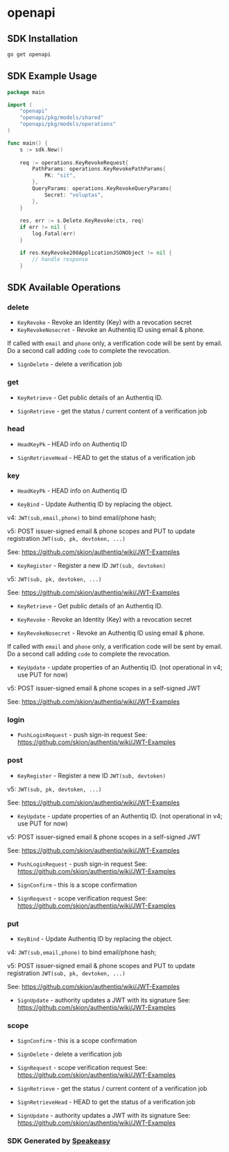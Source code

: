 # openapi

<!-- Start SDK Installation -->
## SDK Installation

```bash
go get openapi
```
<!-- End SDK Installation -->

## SDK Example Usage
<!-- Start SDK Example Usage -->
```go
package main

import (
    "openapi"
    "openapi/pkg/models/shared"
    "openapi/pkg/models/operations"
)

func main() {
    s := sdk.New()
    
    req := operations.KeyRevokeRequest{
        PathParams: operations.KeyRevokePathParams{
            PK: "sit",
        },
        QueryParams: operations.KeyRevokeQueryParams{
            Secret: "voluptas",
        },
    }
    
    res, err := s.Delete.KeyRevoke(ctx, req)
    if err != nil {
        log.Fatal(err)
    }

    if res.KeyRevoke200ApplicationJSONObject != nil {
        // handle response
    }
```
<!-- End SDK Example Usage -->

<!-- Start SDK Available Operations -->
## SDK Available Operations

### delete

* `KeyRevoke` - Revoke an Identity (Key) with a revocation secret
* `KeyRevokeNosecret` - Revoke an Authentiq ID using email & phone.

If called with `email` and `phone` only, a verification code 
will be sent by email. Do a second call adding `code` to 
complete the revocation.

* `SignDelete` - delete a verification job

### get

* `KeyRetrieve` - Get public details of an Authentiq ID.

* `SignRetrieve` - get the status / current content of a verification job

### head

* `HeadKeyPk` - HEAD info on Authentiq ID

* `SignRetrieveHead` - HEAD to get the status of a verification job

### key

* `HeadKeyPk` - HEAD info on Authentiq ID

* `KeyBind` - Update Authentiq ID by replacing the object.

v4: `JWT(sub,email,phone)` to bind email/phone hash; 

v5: POST issuer-signed email & phone scopes
and PUT to update registration `JWT(sub, pk, devtoken, ...)`

See: https://github.com/skion/authentiq/wiki/JWT-Examples

* `KeyRegister` - Register a new ID `JWT(sub, devtoken)`

v5: `JWT(sub, pk, devtoken, ...)`

See: https://github.com/skion/authentiq/wiki/JWT-Examples

* `KeyRetrieve` - Get public details of an Authentiq ID.

* `KeyRevoke` - Revoke an Identity (Key) with a revocation secret
* `KeyRevokeNosecret` - Revoke an Authentiq ID using email & phone.

If called with `email` and `phone` only, a verification code 
will be sent by email. Do a second call adding `code` to 
complete the revocation.

* `KeyUpdate` - update properties of an Authentiq ID.
(not operational in v4; use PUT for now)

v5: POST issuer-signed email & phone scopes in
a self-signed JWT

See: https://github.com/skion/authentiq/wiki/JWT-Examples


### login

* `PushLoginRequest` - push sign-in request
See: https://github.com/skion/authentiq/wiki/JWT-Examples


### post

* `KeyRegister` - Register a new ID `JWT(sub, devtoken)`

v5: `JWT(sub, pk, devtoken, ...)`

See: https://github.com/skion/authentiq/wiki/JWT-Examples

* `KeyUpdate` - update properties of an Authentiq ID.
(not operational in v4; use PUT for now)

v5: POST issuer-signed email & phone scopes in
a self-signed JWT

See: https://github.com/skion/authentiq/wiki/JWT-Examples

* `PushLoginRequest` - push sign-in request
See: https://github.com/skion/authentiq/wiki/JWT-Examples

* `SignConfirm` - this is a scope confirmation
* `SignRequest` - scope verification request
See: https://github.com/skion/authentiq/wiki/JWT-Examples


### put

* `KeyBind` - Update Authentiq ID by replacing the object.

v4: `JWT(sub,email,phone)` to bind email/phone hash; 

v5: POST issuer-signed email & phone scopes
and PUT to update registration `JWT(sub, pk, devtoken, ...)`

See: https://github.com/skion/authentiq/wiki/JWT-Examples

* `SignUpdate` - authority updates a JWT with its signature
See: https://github.com/skion/authentiq/wiki/JWT-Examples


### scope

* `SignConfirm` - this is a scope confirmation
* `SignDelete` - delete a verification job
* `SignRequest` - scope verification request
See: https://github.com/skion/authentiq/wiki/JWT-Examples

* `SignRetrieve` - get the status / current content of a verification job
* `SignRetrieveHead` - HEAD to get the status of a verification job
* `SignUpdate` - authority updates a JWT with its signature
See: https://github.com/skion/authentiq/wiki/JWT-Examples


<!-- End SDK Available Operations -->

### SDK Generated by [Speakeasy](https://docs.speakeasyapi.dev/docs/using-speakeasy/client-sdks)
